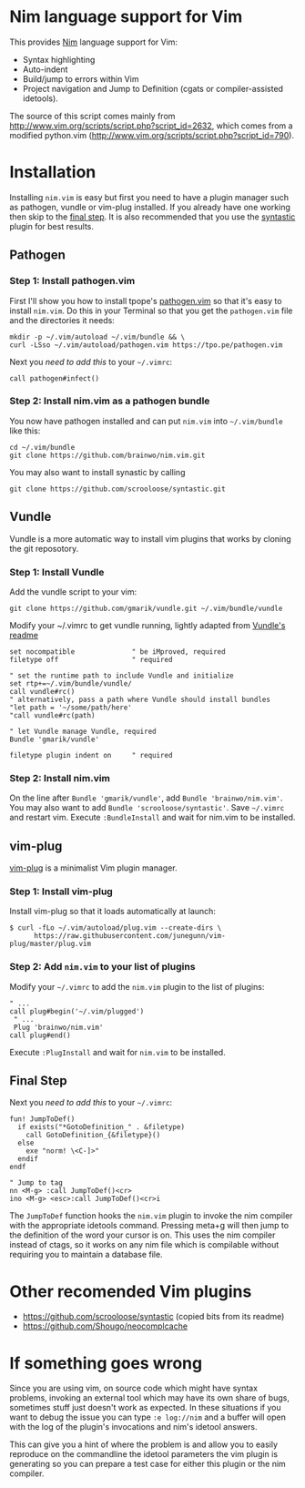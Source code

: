 # Nim language support for Vim

This provides [Nim](http://nim-lang.org) language support for Vim:

-   Syntax highlighting
-   Auto-indent
-   Build/jump to errors within Vim
-   Project navigation and Jump to Definition (cgats or compiler-assisted
    idetools).

The source of this script comes mainly from
http://www.vim.org/scripts/script.php?script_id=2632, which comes from a
modified python.vim (http://www.vim.org/scripts/script.php?script_id=790).

# Installation

Installing `nim.vim` is easy but first you need to have a plugin manager such
as pathogen, vundle or vim-plug installed.
If you already have one working then skip to the [final step](README.markdown#final-step).
It is also recommended that you use the [syntastic](https://github.com/scrooloose/syntastic) plugin for best results.

## Pathogen

### Step 1: Install pathogen.vim

First I'll show you how to install tpope's
[pathogen.vim](https://github.com/tpope/vim-pathogen) so that it's easy to
install `nim.vim`. Do this in your Terminal so that you get the
`pathogen.vim` file and the directories it needs:

    mkdir -p ~/.vim/autoload ~/.vim/bundle && \
    curl -LSso ~/.vim/autoload/pathogen.vim https://tpo.pe/pathogen.vim

Next you _need to add this_ to your `~/.vimrc`:

    call pathogen#infect()

### Step 2: Install nim.vim as a pathogen bundle

You now have pathogen installed and can put `nim.vim` into `~/.vim/bundle`
like this:

    cd ~/.vim/bundle
    git clone https://github.com/brainwo/nim.vim.git

You may also want to install synastic by calling

    git clone https://github.com/scrooloose/syntastic.git

## Vundle

Vundle is a more automatic way to install vim plugins that works by cloning
the git reposotory.

### Step 1: Install Vundle

Add the vundle script to your vim:

    git clone https://github.com/gmarik/vundle.git ~/.vim/bundle/vundle

Modify your ~/.vimrc to get vundle running, lightly adapted from [Vundle's readme](https://github.com/gmarik/Vundle.vim/blob/master/README.md)

    set nocompatible              " be iMproved, required
    filetype off                  " required

    " set the runtime path to include Vundle and initialize
    set rtp+=~/.vim/bundle/vundle/
    call vundle#rc()
    " alternatively, pass a path where Vundle should install bundles
    "let path = '~/some/path/here'
    "call vundle#rc(path)

    " let Vundle manage Vundle, required
    Bundle 'gmarik/vundle'

    filetype plugin indent on     " required

### Step 2: Install nim.vim

On the line after `Bundle 'gmarik/vundle'`, add `Bundle 'brainwo/nim.vim'`. You may also want
to add `Bundle 'scrooloose/syntastic'`. Save `~/.vimrc` and restart vim. Execute `:BundleInstall`
and wait for nim.vim to be installed.

## vim-plug

[vim-plug](https://github.com/junegunn/vim-plug) is a minimalist Vim plugin manager.

### Step 1: Install vim-plug

Install vim-plug so that it loads automatically at launch:

    $ curl -fLo ~/.vim/autoload/plug.vim --create-dirs \
          https://raw.githubusercontent.com/junegunn/vim-plug/master/plug.vim

### Step 2: Add `nim.vim` to your list of plugins

Modify your `~/.vimrc` to add the `nim.vim` plugin to the list of plugins:

    " ...
    call plug#begin('~/.vim/plugged')
     " ...
     Plug 'brainwo/nim.vim'
    call plug#end()

Execute `:PlugInstall` and wait for `nim.vim` to be installed.

## Final Step

Next you _need to add this_ to your `~/.vimrc`:

    fun! JumpToDef()
      if exists("*GotoDefinition_" . &filetype)
        call GotoDefinition_{&filetype}()
      else
        exe "norm! \<C-]>"
      endif
    endf

    " Jump to tag
    nn <M-g> :call JumpToDef()<cr>
    ino <M-g> <esc>:call JumpToDef()<cr>i

The `JumpToDef` function hooks the `nim.vim` plugin to invoke the nim
compiler with the appropriate idetools command. Pressing meta+g will then jump
to the definition of the word your cursor is on. This uses the nim compiler
instead of ctags, so it works on any nim file which is compilable without
requiring you to maintain a database file.

# Other recomended Vim plugins

-   https://github.com/scrooloose/syntastic (copied bits from its readme)
-   https://github.com/Shougo/neocomplcache

# If something goes wrong

Since you are using vim, on source code which might have syntax problems,
invoking an external tool which may have its own share of bugs, sometimes stuff
just doesn't work as expected. In these situations if you want to debug the
issue you can type `:e log://nim` and a buffer will open with the log of
the plugin's invocations and nim's idetool answers.

This can give you a hint of where the problem is and allow you to easily
reproduce on the commandline the idetool parameters the vim plugin is
generating so you can prepare a test case for either this plugin or the nim
compiler.
